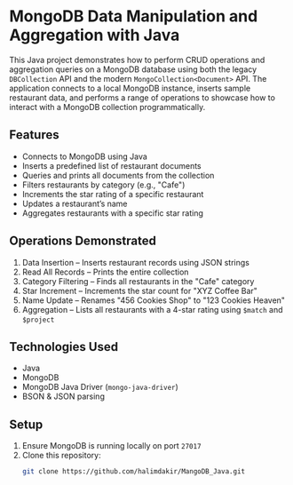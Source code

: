 # MongoDB Data Manipulation and Aggregation with Java

This Java project demonstrates how to perform CRUD operations and aggregation queries on a MongoDB database using both the legacy `DBCollection` API and the modern `MongoCollection<Document>` API. The application connects to a local MongoDB instance, inserts sample restaurant data, and performs a range of operations to showcase how to interact with a MongoDB collection programmatically.

## Features

- Connects to MongoDB using Java
- Inserts a predefined list of restaurant documents
- Queries and prints all documents from the collection
- Filters restaurants by category (e.g., "Cafe")
- Increments the star rating of a specific restaurant
- Updates a restaurant’s name
- Aggregates restaurants with a specific star rating

## Operations Demonstrated

1. Data Insertion – Inserts restaurant records using JSON strings
2. Read All Records – Prints the entire collection
3. Category Filtering – Finds all restaurants in the "Cafe" category
4. Star Increment – Increments the star count for "XYZ Coffee Bar"
5. Name Update – Renames "456 Cookies Shop" to "123 Cookies Heaven"
6. Aggregation – Lists all restaurants with a 4-star rating using `$match` and `$project`

## Technologies Used

- Java
- MongoDB
- MongoDB Java Driver (`mongo-java-driver`)
- BSON & JSON parsing

## Setup

1. Ensure MongoDB is running locally on port `27017`
2. Clone this repository:
   ```bash
   git clone https://github.com/halimdakir/MangoDB_Java.git
